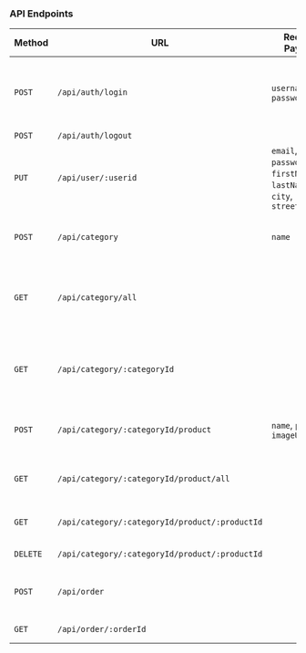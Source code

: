 ### API Endpoints

Method      | URL                                               | Request Payload               | Semantics                             | Required Privilege        | Comments
------------|---------------------------------------------------|-------------------------------|---------------------------------------|---------------------------|----------------------------------------------------
`POST`      | `/api/auth/login`                                 | `username`, `password`        | Log in.                               |                           | The response shall include a JSON Web Token.
`POST`      | `/api/auth/logout`                                |                               | Log out.                              |                           |
`PUT`       | `/api/user/:userid`                               | `email`, `password`, `firstName`, `lastName`, `city`, `streetAddress` | Create a new user account. | | `userId` is user's ID Card #.
`POST`      | `/api/category`                                   | `name`                        | Create a new product category.        | `admin`                   |
`GET`       | `/api/category/all`                               |                               | Get all the categories.               | `user`                    | The response shall not include the products array.
`GET`       | `/api/category/:categoryId`                       |                               | Get one category.                     | `user`                    | The response shall not include the products array.
`POST`      | `/api/category/:categoryId/product`               | `name`, `price`, `imageUrl`   | Create a new product in category.     | `admin`                   | 
`GET`       | `/api/category/:categoryId/product/all`           |                               | Get all products in category.         | `user`                    |
`GET`       | `/api/category/:categoryId/product/:productId`    |                               | Get product info.                     | `user`                    |
`DELETE`    | `/api/category/:categoryId/product/:productId`    |                               | Delete product.                       | `admin`                   |
`POST`      | `/api/order`                                      |                               | Check out (create a new order).       | `user`                    |
`GET`       | `/api/order/:orderId`                             |                               | Get order details.                    | `admin`                   |